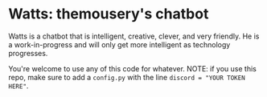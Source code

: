 # Watts: themousery's chatbot

Watts is a chatbot that is intelligent, creative, clever, and very friendly. He is a work-in-progress and will only get more intelligent as technology progresses.

You're welcome to use any of this code for whatever. NOTE: if you use this repo, make sure to add a `config.py` with the line `discord = "YOUR TOKEN HERE"`.
